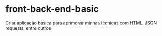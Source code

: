 # front-back-end-basic
Criar aplicação básica para aprimorar minhas técnicas com HTML, JSON requests, entre outros
